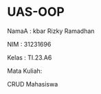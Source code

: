 # UAS-OOP
NamaA  : kbar Rizky Ramadhan

NIM    : 31231696

Kelas  : TI.23.A6

Mata Kuliah:

CRUD Mahasiswa
